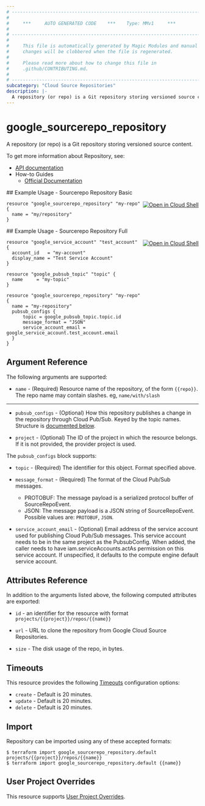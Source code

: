 ```yaml
---
# ----------------------------------------------------------------------------
#
#     ***     AUTO GENERATED CODE    ***    Type: MMv1     ***
#
# ----------------------------------------------------------------------------
#
#     This file is automatically generated by Magic Modules and manual
#     changes will be clobbered when the file is regenerated.
#
#     Please read more about how to change this file in
#     .github/CONTRIBUTING.md.
#
# ----------------------------------------------------------------------------
subcategory: "Cloud Source Repositories"
description: |-
  A repository (or repo) is a Git repository storing versioned source content.
---
```


# google\_sourcerepo\_repository

A repository (or repo) is a Git repository storing versioned source content.


To get more information about Repository, see:

* [API documentation](https://cloud.google.com/source-repositories/docs/reference/rest/v1/projects.repos)
* How-to Guides
    * [Official Documentation](https://cloud.google.com/source-repositories/)

<div class = "oics-button" style="float: right; margin: 0 0 -15px">
  <a href="https://console.cloud.google.com/cloudshell/open?cloudshell_git_repo=https%3A%2F%2Fgithub.com%2Fterraform-google-modules%2Fdocs-examples.git&cloudshell_working_dir=sourcerepo_repository_basic&cloudshell_image=gcr.io%2Fgraphite-cloud-shell-images%2Fterraform%3Alatest&open_in_editor=main.tf&cloudshell_print=.%2Fmotd&cloudshell_tutorial=.%2Ftutorial.md" target="_blank">
    <img alt="Open in Cloud Shell" src="//gstatic.com/cloudssh/images/open-btn.svg" style="max-height: 44px; margin: 32px auto; max-width: 100%;">
  </a>
</div>
## Example Usage - Sourcerepo Repository Basic


```hcl
resource "google_sourcerepo_repository" "my-repo" {
  name = "my/repository"
}
```
<div class = "oics-button" style="float: right; margin: 0 0 -15px">
  <a href="https://console.cloud.google.com/cloudshell/open?cloudshell_git_repo=https%3A%2F%2Fgithub.com%2Fterraform-google-modules%2Fdocs-examples.git&cloudshell_working_dir=sourcerepo_repository_full&cloudshell_image=gcr.io%2Fgraphite-cloud-shell-images%2Fterraform%3Alatest&open_in_editor=main.tf&cloudshell_print=.%2Fmotd&cloudshell_tutorial=.%2Ftutorial.md" target="_blank">
    <img alt="Open in Cloud Shell" src="//gstatic.com/cloudssh/images/open-btn.svg" style="max-height: 44px; margin: 32px auto; max-width: 100%;">
  </a>
</div>
## Example Usage - Sourcerepo Repository Full


```hcl
resource "google_service_account" "test_account" {
  account_id   = "my-account"
  display_name = "Test Service Account"
}

resource "google_pubsub_topic" "topic" {
  name     = "my-topic"
}

resource "google_sourcerepo_repository" "my-repo" {
  name = "my-repository"
  pubsub_configs {
      topic = google_pubsub_topic.topic.id
      message_format = "JSON"
      service_account_email = google_service_account.test_account.email
  }
}
```

## Argument Reference

The following arguments are supported:


* `name` -
  (Required)
  Resource name of the repository, of the form `{{repo}}`.
  The repo name may contain slashes. eg, `name/with/slash`


- - -


* `pubsub_configs` -
  (Optional)
  How this repository publishes a change in the repository through Cloud Pub/Sub. 
  Keyed by the topic names.
  Structure is [documented below](#nested_pubsub_configs).

* `project` - (Optional) The ID of the project in which the resource belongs.
    If it is not provided, the provider project is used.


<a name="nested_pubsub_configs"></a>The `pubsub_configs` block supports:

* `topic` - (Required) The identifier for this object. Format specified above.

* `message_format` -
  (Required)
  The format of the Cloud Pub/Sub messages. 
  - PROTOBUF: The message payload is a serialized protocol buffer of SourceRepoEvent.
  - JSON: The message payload is a JSON string of SourceRepoEvent.
  Possible values are: `PROTOBUF`, `JSON`.

* `service_account_email` -
  (Optional)
  Email address of the service account used for publishing Cloud Pub/Sub messages. 
  This service account needs to be in the same project as the PubsubConfig. When added, 
  the caller needs to have iam.serviceAccounts.actAs permission on this service account. 
  If unspecified, it defaults to the compute engine default service account.

## Attributes Reference

In addition to the arguments listed above, the following computed attributes are exported:

* `id` - an identifier for the resource with format `projects/{{project}}/repos/{{name}}`

* `url` -
  URL to clone the repository from Google Cloud Source Repositories.

* `size` -
  The disk usage of the repo, in bytes.


## Timeouts

This resource provides the following
[Timeouts](https://developer.hashicorp.com/terraform/plugin/sdkv2/resources/retries-and-customizable-timeouts) configuration options:

- `create` - Default is 20 minutes.
- `update` - Default is 20 minutes.
- `delete` - Default is 20 minutes.

## Import


Repository can be imported using any of these accepted formats:

```
$ terraform import google_sourcerepo_repository.default projects/{{project}}/repos/{{name}}
$ terraform import google_sourcerepo_repository.default {{name}}
```

## User Project Overrides

This resource supports [User Project Overrides](https://registry.terraform.io/providers/hashicorp/google/latest/docs/guides/provider_reference#user_project_override).
